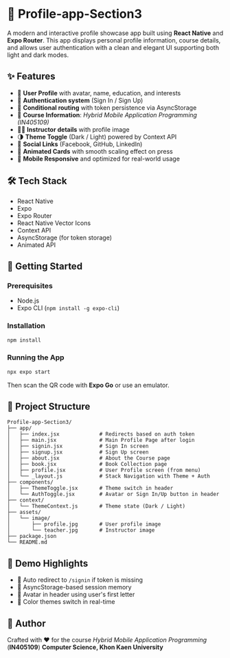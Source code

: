 # 📱 Profile-app-Section3

A modern and interactive profile showcase app built using **React Native** and **Expo Router**. This app displays personal profile information, course details, and allows user authentication with a clean and elegant UI supporting both light and dark modes.

## ✨ Features

* 👤 **User Profile** with avatar, name, education, and interests
* 🔐 **Authentication system** (Sign In / Sign Up)
* 🧠 **Conditional routing** with token persistence via AsyncStorage
* 📘 **Course Information**: *Hybrid Mobile Application Programming (IN405109)*
* 👨‍🏫 **Instructor details** with profile image
* 🌗 **Theme Toggle** (Dark / Light) powered by Context API
* 🔗 **Social Links** (Facebook, GitHub, LinkedIn)
* 💬 **Animated Cards** with smooth scaling effect on press
* 📱 **Mobile Responsive** and optimized for real-world usage

## 🛠️ Tech Stack

* React Native
* Expo
* Expo Router
* React Native Vector Icons
* Context API
* AsyncStorage (for token storage)
* Animated API

## 🚀 Getting Started

### Prerequisites

* Node.js
* Expo CLI (`npm install -g expo-cli`)

### Installation

```bash
npm install
```

### Running the App

```bash
npx expo start
```

Then scan the QR code with **Expo Go** or use an emulator.

## 🔄 Project Structure

```
Profile-app-Section3/
├── app/
│   ├── index.jsx             # Redirects based on auth token
│   ├── main.jsx              # Main Profile Page after login
│   ├── signin.jsx            # Sign In screen
│   ├── signup.jsx            # Sign Up screen
│   ├── about.jsx             # About the Course page
│   ├── book.jsx              # Book Collection page
│   ├── profile.jsx           # User Profile screen (from menu)
│   └── _layout.js            # Stack Navigation with Theme + Auth
├── components/
│   ├── ThemeToggle.jsx       # Theme switch in header
│   └── AuthToggle.jsx        # Avatar or Sign In/Up button in header
├── context/
│   └── ThemeContext.js       # Theme state (Dark / Light)
├── assets/
│   └── image/
│       ├── profile.jpg       # User profile image
│       └── teacher.jpg       # Instructor image
├── package.json
└── README.md
```

## 🦠 Demo Highlights

* 🔄 Auto redirect to `/signin` if token is missing
* 🧮 AsyncStorage-based session memory
* 👤 Avatar in header using user's first letter
* 🎨 Color themes switch in real-time

## 👤 Author


Crafted with ❤️ for the course *Hybrid Mobile Application Programming* (**IN405109**)
**Computer Science, Khon Kaen University**
